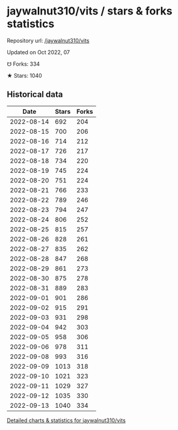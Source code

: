 # jaywalnut310/vits / stars & forks statistics

Repository url: [/jaywalnut310/vits](https://github.com/jaywalnut310/vits)

Updated on Oct 2022, 07

☋ Forks: 334

★ Stars: 1040

## Historical data
| Date | Stars | Forks |
|------|-------|-------|
| 2022-08-14 | 692 | 204 | 
| 2022-08-15 | 700 | 206 | 
| 2022-08-16 | 714 | 212 | 
| 2022-08-17 | 726 | 217 | 
| 2022-08-18 | 734 | 220 | 
| 2022-08-19 | 745 | 224 | 
| 2022-08-20 | 751 | 224 | 
| 2022-08-21 | 766 | 233 | 
| 2022-08-22 | 789 | 246 | 
| 2022-08-23 | 794 | 247 | 
| 2022-08-24 | 806 | 252 | 
| 2022-08-25 | 815 | 257 | 
| 2022-08-26 | 828 | 261 | 
| 2022-08-27 | 835 | 262 | 
| 2022-08-28 | 847 | 268 | 
| 2022-08-29 | 861 | 273 | 
| 2022-08-30 | 875 | 278 | 
| 2022-08-31 | 889 | 283 | 
| 2022-09-01 | 901 | 286 | 
| 2022-09-02 | 915 | 291 | 
| 2022-09-03 | 931 | 298 | 
| 2022-09-04 | 942 | 303 | 
| 2022-09-05 | 958 | 306 | 
| 2022-09-06 | 978 | 311 | 
| 2022-09-08 | 993 | 316 | 
| 2022-09-09 | 1013 | 318 | 
| 2022-09-10 | 1021 | 323 | 
| 2022-09-11 | 1029 | 327 | 
| 2022-09-12 | 1035 | 330 | 
| 2022-09-13 | 1040 | 334 | 


[Detailed charts & statistics for jaywalnut310/vits](https://reviewgithub.com/rep/jaywalnut310/vits)
